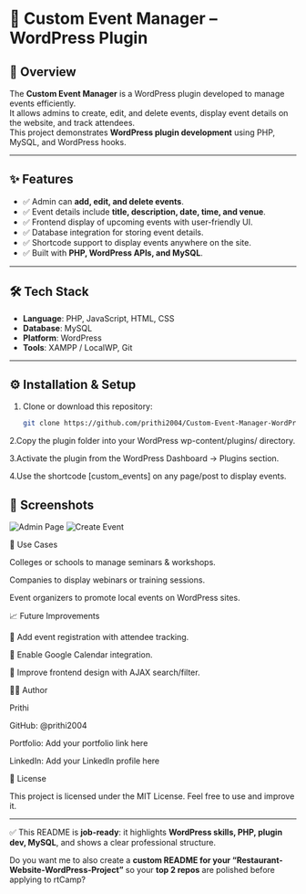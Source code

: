 # 🎉 Custom Event Manager – WordPress Plugin  

## 📌 Overview  
The **Custom Event Manager** is a WordPress plugin developed to manage events efficiently.  
It allows admins to create, edit, and delete events, display event details on the website, and track attendees.  
This project demonstrates **WordPress plugin development** using PHP, MySQL, and WordPress hooks.  

---

## ✨ Features  
- ✅ Admin can **add, edit, and delete events**.  
- ✅ Event details include **title, description, date, time, and venue**.  
- ✅ Frontend display of upcoming events with user-friendly UI.  
- ✅ Database integration for storing event details.  
- ✅ Shortcode support to display events anywhere on the site.  
- ✅ Built with **PHP, WordPress APIs, and MySQL**.  

---

## 🛠️ Tech Stack  
- **Language**: PHP, JavaScript, HTML, CSS  
- **Database**: MySQL  
- **Platform**: WordPress  
- **Tools**: XAMPP / LocalWP, Git  

---

## ⚙️ Installation & Setup  
1. Clone or download this repository:  
   ```bash
   git clone https://github.com/prithi2004/Custom-Event-Manager-WordPress-Project.git
2.Copy the plugin folder into your WordPress wp-content/plugins/ directory.

3.Activate the plugin from the WordPress Dashboard → Plugins section.

4.Use the shortcode [custom_events] on any page/post to display events.
## 📸 Screenshots

![Admin Page](screenshots/adminpage.png)
![Create Event](screenshots/Create-event.jpg)

🎯 Use Cases

Colleges or schools to manage seminars & workshops.

Companies to display webinars or training sessions.

Event organizers to promote local events on WordPress sites.

📈 Future Improvements

🔹 Add event registration with attendee tracking.

🔹 Enable Google Calendar integration.

🔹 Improve frontend design with AJAX search/filter.

🧑‍💻 Author

Prithi

GitHub: @prithi2004

Portfolio: Add your portfolio link here

LinkedIn: Add your LinkedIn profile here

📜 License

This project is licensed under the MIT License. Feel free to use and improve it.


---

✅ This README is **job-ready**: it highlights **WordPress skills, PHP, plugin dev, MySQL**, and shows a clear professional structure.  

Do you want me to also create a **custom README for your “Restaurant-Website-WordPress-Project”** so your **top 2 repos** are polished before applying to rtCamp?

